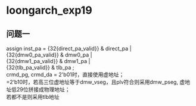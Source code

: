 # loongarch_exp19  
## 问题一  
assign inst_pa = {32{direct_pa_valid}} & direct_pa |  
                 {32{dmw0_pa_valid}} & dmw0_pa     |  
                 {32{dmw1_pa_valid}} & dmw1_pa     |  
                 {32{tlb_pa_valid}} & tlb_pa       ;  
              crmd_pg, crmd_da = 2'b01时，直接使用虚地址；  
              =2‘b10时，若高三位虚地址等于dmw_vseg，且plv符合则采用dmw_pseg, 虚地址低29位拼接成物理地址；  
              若都不是则采用tlb地址
